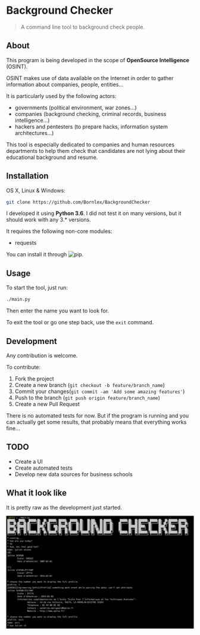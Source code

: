 # Background Checker

> A command line tool to background check people.

## About

This program is being developed in the scope of **OpenSource Intelligence** (OSINT).

OSINT makes use of data available on the Internet in order to gather information about companies, people, entities...

It is particularly used by the following actors:
- governments (political environment, war zones...)
- companies (background checking, criminal records, business intelligence...)
- hackers and pentesters (to prepare hacks, information system architectures...)


This tool is especially dedicated to companies and human resources departments to help them check that candidates
are not lying about their educational background and resume.

## Installation

OS X, Linux & Windows:
```sh
git clone https://github.com/Bornlex/BackgroundChecker
```

I developed it using **Python 3.6**. I did not test it on many versions, but it should work with any 3.* versions.

It requires the following non-core modules:
- requests

You can install it through ![pip](https://pypi.org/project/pip/).

## Usage

To start the tool, just run:
```sh
./main.py
```

Then enter the name you want to look for.

To exit the tool or go one step back, use the `exit` command.

## Development

Any contribution is welcome.

To contribute:
1. Fork the project
2. Create a new branch (`git checkout -b feature/branch_name`)
3. Commit your changes(`git commit -am 'Add some amazing features'`)
4. Push to the branch (`git push origin feature/branch_name`)
5. Create a new Pull Request

There is no automated tests for now. But if the program is running and you can actually get some results, that probably means that everything works fine...

## TODO

- Create a UI
- Create automated tests
- Develop new data sources for business schools

## What it look like

It is pretty raw as the development just started.

![Screenshot](media/screenshot.png)